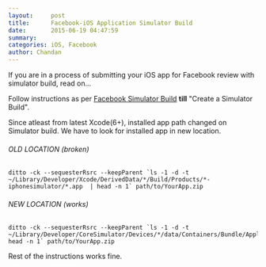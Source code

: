 ```yaml
---
layout:     post
title:      Facebook-iOS Application Simulator Build
date:       2015-06-19 04:47:59
summary:    
categories: iOS, Facebook
author: Chandan
---
```


If you are in a process of submitting your iOS app for Facebook review with simulator build, read on...

Follow instructions as per [Facebook Simulator Build](https://developers.facebook.com/docs/ios/getting-started) **till** "Create a Simulator Build".

Since atleast from latest Xcode(6+), installed app path changed on Simulator build. We have to look for installed app in new location.

###### OLD LOCATION (broken)
```
ditto -ck --sequesterRsrc --keepParent `ls -1 -d -t ~/Library/Developer/Xcode/DerivedData/*/Build/Products/*-iphonesimulator/*.app  | head -n 1` path/to/YourApp.zip
```

###### NEW LOCATION (works)
```
ditto -ck --sequesterRsrc --keepParent `ls -1 -d -t ~/Library/Developer/CoreSimulator/Devices/*/data/Containers/Bundle/Application/*/*.app| head -n 1` path/to/YourApp.zip
```

Rest of the instructions works fine.
